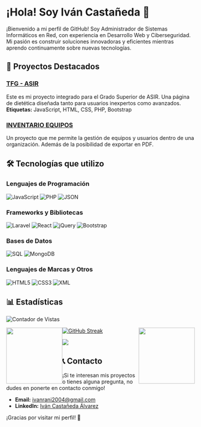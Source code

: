 
# ¡Hola! Soy Iván Castañeda 👋  

¡Bienvenido a mi perfil de GitHub! Soy Administrador de Sistemas Informáticos en Red, con experiencia en Desarrollo Web y Ciberseguridad. Mi pasión es construir soluciones innovadoras y eficientes mientras aprendo continuamente sobre nuevas tecnologías.  

## 🚀 Proyectos Destacados  

### [TFG - ASIR](https://github.com/puxito/TFG-DEFINITIVO)  
Este es mi proyecto integrado para el Grado Superior de ASIR. Una página de dietética diseñada tanto para usuarios inexpertos como avanzados.  
**Etiquetas:** JavaScript, HTML, CSS, PHP, Bootstrap  

### [INVENTARIO EQUIPOS](https://github.com/puxito/inventario-bordas)
Un proyecto que me permite la gestión de equipos y usuarios dentro de una organización. Además de la posibilidad de exportar en PDF.

## 🛠️ Tecnologías que utilizo  

### Lenguajes de Programación  

![JavaScript](https://img.shields.io/badge/javascript-%23323330.svg?style=for-the-badge&logo=javascript&logoColor=%23F7DF1E)
![PHP](https://img.shields.io/badge/php-%23777BB4.svg?style=for-the-badge&logo=php&logoColor=white)
![JSON](https://img.shields.io/badge/json-%23000000.svg?style=for-the-badge&logo=json&logoColor=white)

### Frameworks y Bibliotecas  
  
![Laravel](https://img.shields.io/badge/laravel-%23FF2D20.svg?style=for-the-badge&logo=laravel&logoColor=white)
![React](https://img.shields.io/badge/react-%2320232a.svg?style=for-the-badge&logo=react&logoColor=%2361DAFB)
![jQuery](https://img.shields.io/badge/jquery-%230769AD.svg?style=for-the-badge&logo=jquery&logoColor=white)
![Bootstrap](https://img.shields.io/badge/bootstrap-%23563D7C.svg?style=for-the-badge&logo=bootstrap&logoColor=white)

### Bases de Datos  

![SQL](https://img.shields.io/badge/sql-%2300f.svg?style=for-the-badge&logo=sql&logoColor=white)
![MongoDB](https://img.shields.io/badge/mongodb-%2347A248.svg?style=for-the-badge&logo=mongodb&logoColor=white)

### Lenguajes de Marcas y Otros  
 
![HTML5](https://img.shields.io/badge/html5-%23E34F26.svg?style=for-the-badge&logo=html5&logoColor=white)
![CSS3](https://img.shields.io/badge/css3-%231572B6.svg?style=for-the-badge&logo=css3&logoColor=white)
![XML](https://img.shields.io/badge/xml-%23E34F26.svg?style=for-the-badge&logo=xml&logoColor=white)

## 📊 Estadísticas  

![Contador de Vistas](https://komarev.com/ghpvc/?username=Puxito)  
<div aling="center">
  <img height="150m" style="float:left" src="https://github-readme-stats-eight-theta.vercel.app/api?username=puxito&show_icons=true&theme=tokyonight&include_all_commits=true&count_private=true"/>
  <img height="150m" style="float:right" src="https://github-readme-stats-eight-theta.vercel.app/api/top-langs/?username=puxito&layout=compact&langs_count=8&theme=tokyonight"/>  
  
  [![GitHub Streak](https://streak-stats.demolab.com?user=FranDona&theme=tokyonight&border_radius=6&locale=es&date_format=j%20M%5B%20Y%5D)](https://git.io/streak-stats)
  
</div>
<a href="https://wakatime.com"><img src="https://wakatime.com/share/@4a02b93a-607e-4eb0-95fa-5862e6deec96/1c57d6eb-80f4-44c0-b93e-fb7b29dfb1f2.png" /></a>  

## 📞 Contacto  

¡Si te interesan mis proyectos o tienes alguna pregunta, no dudes en ponerte en contacto conmigo!  

- **Email:** [ivanrani2004@gmail.com](mailto:ivanrani2004@gmail.com)  
- **LinkedIn:** [Iván Castañeda Álvarez](https://www.linkedin.com/in/iván-castañeda-álvarez-a92009251)  

¡Gracias por visitar mi perfil! 🌟  

